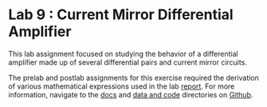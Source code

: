 # Lab 9 : Current Mirror Differential Amplifier
This lab assignment focused on studying the behavior of a differential amplifier made up of several differential pairs and current mirror circuits. 

The prelab and postlab assignments for this exercise required the derivation of various mathematical expressions used in the lab 
[report](https://anushadatar.github.io/olin-circuits-sp19/Lab_9_Current_Mirror_Differential_Amplifier/docs/reports/Lab_9_Current_Mirror_Differential_Amplifier.pdf). 
For more information, navigate to the [docs](https://github.com/anushadatar/olin-circuits-sp19/blob/master/Lab_9_Current_Mirror_Differential_Amplifier/docs/)
and [data and code](https://github.com/anushadatar/olin-circuits-sp19/tree/master/Lab_9_Current_Mirror_Differential_Amplifier/data_and_code) 
directories on [Github](https://github.com/anushadatar/olin-circuits-sp19).
